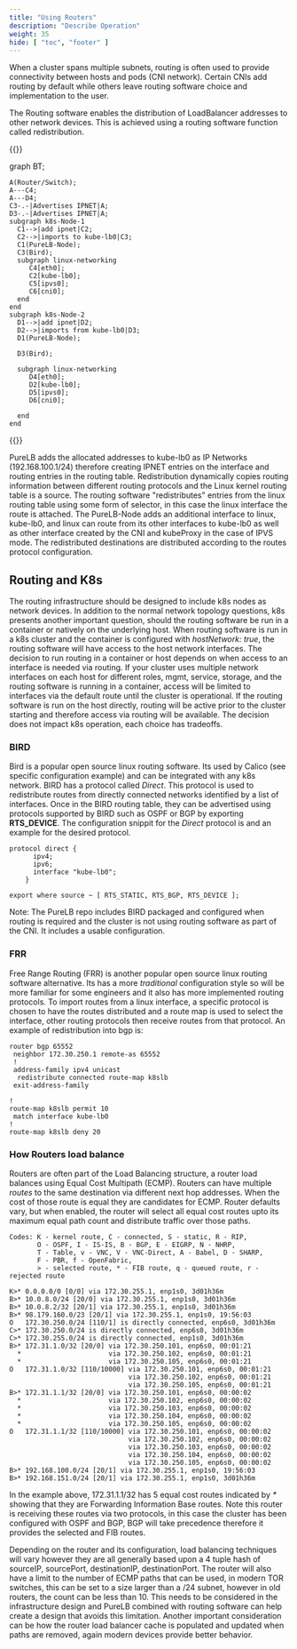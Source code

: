 ```yaml
---
title: "Using Routers"
description: "Describe Operation"
weight: 35
hide: [ "toc", "footer" ]
---
```


When a cluster spans multiple subnets, routing is often used to provide connectivity between hosts and pods (CNI network).  Certain CNIs add routing by default while others leave routing software choice and implementation to the user. 

The Routing software enables the distribution of LoadBalancer addresses to other network devices.  This is achieved using a routing software function called redistribution.

{{<mermaid align="center">}}

  graph BT;
    
    A(Router/Switch);
    A---C4;
    A---D4;
    C3-.-|Advertises IPNET|A;
    D3-.-|Advertises IPNET|A;
    subgraph k8s-Node-1
      C1-->|add ipnet|C2;
      C2-->|imports to kube-lb0|C3;
      C1(PureLB-Node);  
      C3(Bird);
      subgraph linux-networking
         C4[eth0];
         C2[kube-lb0];
         C5[ipvs0];
         C6[cni0];
      end
    end
    subgraph k8s-Node-2
      D1-->|add ipnet|D2;
      D2-->|imports from kube-lb0|D3;
      D1(PureLB-Node);
      
      D3(Bird);
     
      subgraph linux-networking
         D4[eth0];
         D2[kube-lb0];
         D5[ipvs0];
         D6[cni0];

      end
    end
   

{{</mermaid>}}

PureLB adds the allocated addresses to kube-lb0 as IP Networks (192.168.100.1/24) therefore creating IPNET entries on the interface and routing entries in the routing table.  Redistribution dynamically copies routing information between different routing protocols and the Linux kernel routing table is a source.  The routing software "redistributes" entries from the linux routing table using some form of selector, in this case the linux interface the route is attached.  The PureLB-Node adds an additional interface to linux, kube-lb0, and linux can route from its other interfaces to kube-lb0 as well as other interface created by the CNI and kubeProxy in the case of IPVS mode.  The redistributed destinations are distributed according to the routes protocol configuration.


## Routing and K8s
The routing infrastructure should be designed to include k8s nodes as network devices.  In addition to the normal network topology questions, k8s presents another important question, should the routing software be run in a container or natively on the underlying host.  When routing software is run in a k8s cluster and the container is configured with _hostNetwork: true_, the routing software will have access to the host network interfaces. The decision to run routing in a container or host depends on when access to an interface is needed via routing.  If your cluster uses multiple network interfaces on each host for different roles, mgmt, service, storage, and the routing software is running in a container, access will be limited to interfaces via the default route until the cluster is operational.  If the routing software is run on the host directly, routing will be active prior to the cluster starting and therefore access via routing will be available.  The decision does not impact k8s operation, each choice has tradeoffs.


### BIRD
Bird is a popular open source linux routing software.  Its used by Calico (see specific configuration example) and can be integrated with any k8s network.   BIRD has a protocol called _Direct_.  This protocol is used to redistribute routes from directly connected networks identified by a list of interfaces.  Once in the BIRD routing table, they can be advertised using protocols supported by BIRD such as OSPF or BGP by exporting **RTS_DEVICE**.  The configuration snippit for the _Direct_ protocol is and an example for the desired protocol.

```plaintext
protocol direct {
      ipv4;
      ipv6;
      interface "kube-lb0";
    }

export where source ~ [ RTS_STATIC, RTS_BGP, RTS_DEVICE ];
```
Note:  The PureLB repo includes BIRD packaged and configured when routing is required and the cluster is not using routing software as part of the CNI.  It includes a usable configuration.


### FRR
Free Range Routing (FRR) is another popular open source linux routing software alternative.  Its has a more _traditional_ configuration style so will be more familiar for some engineers  and it also has more implemented routing protocols.  To import routes from a linux interface, a specific protocol is chosen to have the routes distributed and a route map is used to select the interface,  other routing protocols then receive routes from that protocol.  An example of redistribution into bgp is:

```plaintext
router bgp 65552
 neighbor 172.30.250.1 remote-as 65552
 !
 address-family ipv4 unicast
  redistribute connected route-map k8slb
 exit-address-family

!
route-map k8slb permit 10
 match interface kube-lb0
!
route-map k8slb deny 20
```

### How Routers load balance
Routers are often part of the Load Balancing structure, a router load balances using Equal Cost Multipath (ECMP).  Routers can have multiple _routes_ to the same destination via different next hop addresses.  When the cost of those route is equal they are candidates for ECMP.  Router defaults vary, but when enabled, the router will select all equal cost routes upto its maximum equal path count and distribute traffic over those paths.

```plaintext
Codes: K - kernel route, C - connected, S - static, R - RIP,
       O - OSPF, I - IS-IS, B - BGP, E - EIGRP, N - NHRP,
       T - Table, v - VNC, V - VNC-Direct, A - Babel, D - SHARP,
       F - PBR, f - OpenFabric,
       > - selected route, * - FIB route, q - queued route, r - rejected route

K>* 0.0.0.0/0 [0/0] via 172.30.255.1, enp1s0, 3d01h36m
B>* 10.0.8.0/24 [20/0] via 172.30.255.1, enp1s0, 3d01h36m
B>* 10.0.8.2/32 [20/1] via 172.30.255.1, enp1s0, 3d01h36m
B>* 98.179.160.0/23 [20/1] via 172.30.255.1, enp1s0, 19:56:03
O   172.30.250.0/24 [110/1] is directly connected, enp6s0, 3d01h36m
C>* 172.30.250.0/24 is directly connected, enp6s0, 3d01h36m
C>* 172.30.255.0/24 is directly connected, enp1s0, 3d01h36m
B>* 172.31.1.0/32 [20/0] via 172.30.250.101, enp6s0, 00:01:21
  *                      via 172.30.250.102, enp6s0, 00:01:21
  *                      via 172.30.250.105, enp6s0, 00:01:21
O   172.31.1.0/32 [110/10000] via 172.30.250.101, enp6s0, 00:01:21
                              via 172.30.250.102, enp6s0, 00:01:21
                              via 172.30.250.105, enp6s0, 00:01:21
B>* 172.31.1.1/32 [20/0] via 172.30.250.101, enp6s0, 00:00:02
  *                      via 172.30.250.102, enp6s0, 00:00:02
  *                      via 172.30.250.103, enp6s0, 00:00:02
  *                      via 172.30.250.104, enp6s0, 00:00:02
  *                      via 172.30.250.105, enp6s0, 00:00:02
O   172.31.1.1/32 [110/10000] via 172.30.250.101, enp6s0, 00:00:02
                              via 172.30.250.102, enp6s0, 00:00:02
                              via 172.30.250.103, enp6s0, 00:00:02
                              via 172.30.250.104, enp6s0, 00:00:02
                              via 172.30.250.105, enp6s0, 00:00:02
B>* 192.168.100.0/24 [20/1] via 172.30.255.1, enp1s0, 19:56:03
B>* 192.168.151.0/24 [20/1] via 172.30.255.1, enp1s0, 3d01h36m
```

In the example above, 172.31.1.1/32 has 5 equal cost routes indicated by _*_ showing that they are Forwarding Information Base routes.  Note this router is receiving these routes via two protocols, in this case the cluster has been configured with OSPF and BGP, BGP will take precedence therefore it provides the selected and FIB routes.

Depending on the router and its configuration, load balancing techniques will vary however they are all generally based upon a 4 tuple hash of sourceIP, sourcePort, destinationIP, destinationPort.  The router will also have a limit to the number of ECMP paths that can be used, in modern TOR switches, this can be set to a size larger than a /24 subnet, however in old routers, the count can be less than 10.  This needs to be considered in the infrastructure design and PureLB combined with routing software can help create a design that avoids this limitation.  Another important consideration can be how the router load balancer cache is populated and updated when paths are removed, again modern devices provide better behavior.




